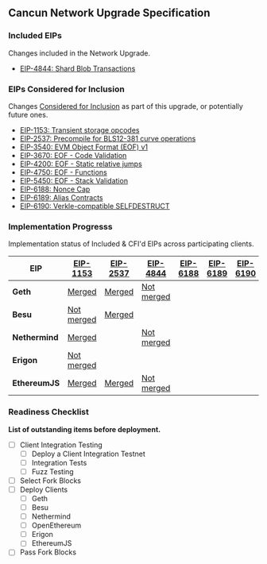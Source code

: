 ## Cancun Network Upgrade Specification

### Included EIPs
Changes included in the Network Upgrade.

* [EIP-4844: Shard Blob Transactions](https://eips.ethereum.org/EIPS/eip-4844)

### EIPs Considered for Inclusion
Changes [Considered for Inclusion](https://github.com/ethereum/execution-specs/tree/master/network-upgrades#definitions) as part of this upgrade, or potentially future ones. 

* [EIP-1153: Transient storage opcodes](https://eips.ethereum.org/EIPS/eip-1153)
* [EIP-2537: Precompile for BLS12-381 curve operations](https://eips.ethereum.org/EIPS/eip-2537)
* [EIP-3540: EVM Object Format (EOF) v1](https://eips.ethereum.org/EIPS/eip-3540)
* [EIP-3670: EOF - Code Validation](https://eips.ethereum.org/EIPS/eip-3670)
* [EIP-4200: EOF - Static relative jumps](https://eips.ethereum.org/EIPS/eip-4200)
* [EIP-4750: EOF - Functions](https://eips.ethereum.org/EIPS/eip-4750)
* [EIP-5450: EOF - Stack Validation](https://eips.ethereum.org/EIPS/eip-5450)
* [EIP-6188: Nonce Cap](https://eips.ethereum.org/EIPS/eip-6188)
* [EIP-6189: Alias Contracts](https://eips.ethereum.org/EIPS/eip-6189)
* [EIP-6190: Verkle-compatible SELFDESTRUCT](https://eips.ethereum.org/EIPS/eip-6190)

### Implementation Progresss

Implementation status of Included & CFI'd EIPs across participating clients.


| EIP            | [EIP-1153](https://eips.ethereum.org/EIPS/eip-1153)                   | [EIP-2537](https://eips.ethereum.org/EIPS/eip-2537)                  | [EIP-4844](https://eips.ethereum.org/EIPS/eip-4844)                       | [EIP-6188](https://eips.ethereum.org/EIPS/eip-6188) | [EIP-6189](https://eips.ethereum.org/EIPS/eip-6189) | [EIP-6190](https://eips.ethereum.org/EIPS/eip-6190) |
|----------------|-----------------------------------------------------------------------|----------------------------------------------------------------------|---------------------------------------------------------------------------|-|-|-|
| **Geth**       | [Merged](https://github.com/ethereum/go-ethereum/pull/26003)          | [Merged](https://github.com/ethereum/go-ethereum/pull/21018)         | [Not merged](https://github.com/ethereum/go-ethereum/pull/26283)          | | | |
| **Besu**       | [Not merged](https://github.com/hyperledger/besu/pull/4118)           | [Merged](https://github.com/hyperledger/besu/pull/964)               |                                                                           | | | |
| **Nethermind** | [Merged](https://github.com/NethermindEth/nethermind/pull/4126)       |                                                                      | [Not merged](https://github.com/NethermindEth/nethermind/pull/4858)       | | | |
| **Erigon**     | [Not merged](https://github.com/ledgerwatch/erigon/pull/6133)         |                                                                      |                                                                           | | | |
| **EthereumJS** | [Merged](https://github.com/ethereumjs/ethereumjs-monorepo/pull/1860) | [Merged](https://github.com/ethereumjs/ethereumjs-monorepo/pull/785) | [Not merged](https://github.com/ethereumjs/ethereumjs-monorepo/pull/2349) | | | |


### Readiness Checklist

**List of outstanding items before deployment.**

- [ ] Client Integration Testing
  - [ ] Deploy a Client Integration Testnet
  - [ ] Integration Tests
  - [ ] Fuzz Testing
 - [ ] Select Fork Blocks
 - [ ] Deploy Clients
   - [ ]  Geth
   - [ ]  Besu
   - [ ]  Nethermind
   - [ ]  OpenEthereum
   - [ ]  Erigon
   - [ ]  EthereumJS
 - [ ] Pass Fork Blocks
